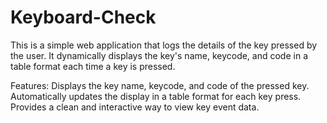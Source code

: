 # Keyboard-Check

This is a simple web application that logs the details of the key pressed by the user. It dynamically displays the key's name, keycode, and code in a table format each time a key is pressed.

Features:
Displays the key name, keycode, and code of the pressed key.
Automatically updates the display in a table format for each key press.
Provides a clean and interactive way to view key event data.
